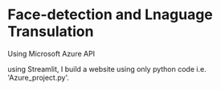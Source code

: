 # Face-detection and Lnaguage Transulation
Using Microsoft Azure API

using Streamlit, I build a website using only python code i.e. 'Azure_project.py'.
